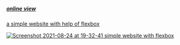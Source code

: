 <h5><a href="https://hadioryanipr.github.io/simple-website/">online view</h5>
  
a simple website with help of flexbox
  
![Screenshot 2021-08-24 at 19-32-41 simple website with flexbox](https://user-images.githubusercontent.com/83688429/130640917-e9b35e95-eb38-4576-ab78-ac1c942e6e7d.png)

 
 
 
